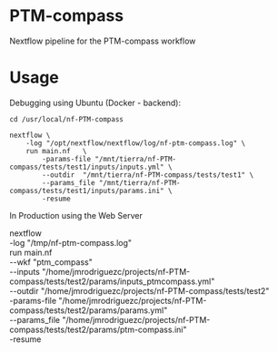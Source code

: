 # PTM-compass
Nextflow pipeline for the PTM-compass workflow


# Usage

Debugging using Ubuntu (Docker - backend):
```
cd /usr/local/nf-PTM-compass

nextflow \
    -log "/opt/nextflow/nextflow/log/nf-ptm-compass.log" \
    run main.nf   \
        -params-file "/mnt/tierra/nf-PTM-compass/tests/test1/inputs/inputs.yml" \
        --outdir  "/mnt/tierra/nf-PTM-compass/tests/test1" \
        --params_file "/mnt/tierra/nf-PTM-compass/tests/test1/inputs/params.ini" \
        -resume
```

In Production using the Web Server

nextflow \
    -log "/tmp/nf-ptm-compass.log" \
    run main.nf   \
        --wkf "ptm_compass" \
        --inputs "/home/jmrodriguezc/projects/nf-PTM-compass/tests/test2/params/inputs_ptmcompass.yml" \
        --outdir  "/home/jmrodriguezc/projects/nf-PTM-compass/tests/test2" \
        -params-file "/home/jmrodriguezc/projects/nf-PTM-compass/tests/test2/params/params.yml" \
        --params_file "/home/jmrodriguezc/projects/nf-PTM-compass/tests/test2/params/ptm-compass.ini" \
        -resume

<!--
```
nextflow \
    -log "/opt/nextflow/nextflow/log/nf-ptm-compass.log" \
    run main.nf   \
        --wkf "refrag" \
        -params-file "/mnt/tierra/nf-PTM-compass/tests/test2/inputs/inputs.yml" \
        --outdir  "/mnt/tierra/nf-PTM-compass/tests/test2" \
        --params_file "/mnt/tierra/nf-PTM-compass/tests/test2/inputs/params.ini" \
        -resume

nextflow \
    -log "/opt/nextflow/nextflow/log/nf-ptm-compass.log" \
    run main.nf   \
        --wkf "ptm_compass" \
        --inputs "/mnt/tierra/nf-PTM-compass/tests/test2/params/inputs_ptmcompass.yml" \
        --outdir  "/mnt/tierra/nf-PTM-compass/tests/test2" \
        -params-file "/mnt/tierra/nf-PTM-compass/tests/test2/params/params.yml" \
        --params_file "/mnt/tierra/nf-PTM-compass/tests/test2/params/ptm-compass.ini" \
        -resume
```        
-->



<!--

# iSanXoT workflow for PTMs

Hola, usa la Z que sale de qfq2qfqall, o sea q2all, que es simplemente Zq, para la comparativa.

Es mucho más sencillo que eso. Yo lo definiría así:
-workflow normal: 
scan2pdm           (scan a peptidoforma) 
pdm2pgm           (agrupamiento de pdm para evitar dilución) sin varianza, solo agrupar
pgm2p                  (cambios en peptidoformas dentro de cada peptido) 
p2qf                       (digestión parcial) 
qf2q                       (cambios zonales) 
q2all                      (cambios de proteínas)

-integraciones “extra” (no sé por qué se hacen de rutina, se pierde mucho tiempo, yo sólo las haría si hicieran falta en un momento dado):

pgm2pgmq         (serviría para ver directamente cambios sin etapas intermedias) 
pgm2pgmqf       (no le veo ninguna utilidad)
p2pq                      (peptido a proteína, sin pasar por qf… ) 

y aquí echo en falta pdm2pdmq, que es lo que haríamos con el wf antiguo, y vendría bien para comparar.

 -->
